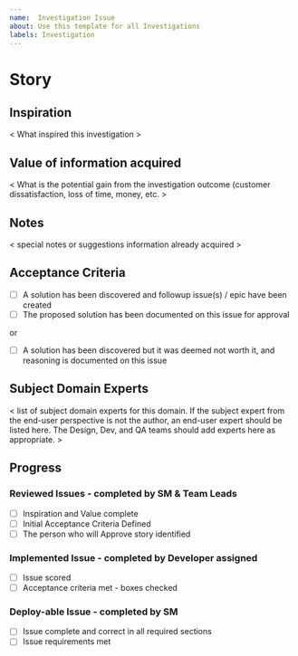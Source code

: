 ```yaml
---
name:  Investigation Issue
about: Use this template for all Investigations
labels: Investigation
---
```


# Story
## Inspiration
< What inspired this investigation >

## Value of information acquired
< What is the potential gain from the investigation outcome (customer dissatisfaction, loss of time, money, etc. >

## Notes
< special notes or suggestions information already acquired > 

## Acceptance Criteria
- [ ] A solution has been discovered and followup issue(s) / epic have been created
- [ ] The proposed solution has been documented on this issue for approval

or

- [ ] A solution has been discovered but it was deemed not worth it, and reasoning is documented on this issue

## Subject Domain Experts
< list of subject domain experts for this domain. If the subject expert from the end-user perspective is not the author, an end-user expert should be listed here. The Design, Dev, and QA teams should add experts here as appropriate. >

## Progress
### Reviewed Issues - completed by SM & Team Leads
- [ ] Inspiration and Value complete
- [ ] Initial Acceptance Criteria Defined
- [ ] The person who will Approve story identified

### Implemented Issue - completed by Developer assigned
- [ ] Issue scored
- [ ] Acceptance criteria met - boxes checked

### Deploy-able Issue - completed by SM
- [ ] Issue complete and correct in all required sections
- [ ] Issue requirements met
